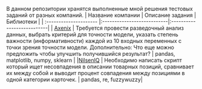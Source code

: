 В данном репозитории хранятся выполненные мной решения тестовых заданий от разных компаний.
| Название компании          | Описание задания                     | Библиотеки |
| :--------------------- |:---------------------------|:---------------------------|
| [Axenix](https://github.com/vkslv/test_tasks/blob/main/01_Axenix/axenix_test.ipynb) | Требуется провести разведочный анализ данных, выбрать критерий для точности модели, указать степень важности (информативности) каждой из 10 входных переменных с точки зрения точности модели. Дополнительно: Что еще можно предложить чтобы улучшить получившийся результат? | pandas, matplotlib, numpy, sklearn |
|[NilsenIQ](https://github.com/vkslv/test_tasks/blob/main/02_NilsenIQ/nilseniq_test.ipynb) | Необходимо написать скрипт который ищет несовпадения в описании товарных позиций, сравнивает их между собой и выводит процент совпадения между позициями в одной категории карточек. | pandas, re, fuzzywuzzy|

